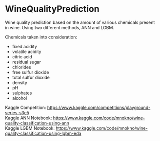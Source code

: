 # WineQualityPrediction
Wine quality prediction based on the amount of various chemicals present in wine. Using two different methods, ANN and LGBM.

Chemicals taken into consideration:
- fixed acidity
- volatile acidity
- citric acid
- residual sugar
- chlorides
- free sulfur dioxide
- total sulfur dioxide
- density
- pH
- sulphates
- alcohol

Kaggle Competition: https://www.kaggle.com/competitions/playground-series-s3e5  
Kaggle ANN Notebook: https://www.kaggle.com/code/mnokno/wine-quality-classification-using-ann  
Kaggle LGBM Notebook: https://www.kaggle.com/code/mnokno/wine-quality-classification-using-lgbm-eda  